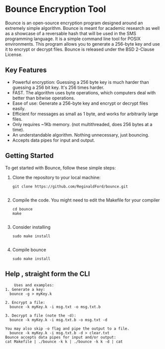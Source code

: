 # Bounce Encryption Tool

Bounce is an open-source encryption program designed around an extremely simple algorithm. Bounce is meant for academic research as well as a showcase of a reversable hash that will be used in the SMS programming language. It is a simple command line tool for POSIX environments. This program allows you to generate a 256-byte key and use it to encrypt or decrypt files. Bounce is released under the BSD 2-Clause License.

## Key Features

- Powerful encryption: Guessing a 256 byte key is much harder than guessing a 256 bit key. It's 256 times
  harder.
- FAST. The algorithm uses byte operations, which computers deal with better than bitwise operations.
- Ease of use: Generate a 256-byte key and encrypt or decrypt files easily.
- Efficient for messages as small as 1 byte, and works for arbitrarily large files.
- Only requires ~1Kb memory. (not multithreaded, does 256 bytes at a time).
- An understandable algorithm. Nothing unnecessary, just bouncing.
- Accepts data pipes for input and output.

## Getting Started

To get started with Bounce, follow these simple steps:

1. Clone the repository to your local machine:
   ```shell
   git clone https://github.com/ReginaldFord/bounce.git
  
2. Compile the code. You might need to edit the Makefile for your compiler
   ```shell
   cd bounce
   make
  
3. Consider installing
   ```shell
   sudo make install
  
4. Compile bounce
   ```shell
   sudo make install

## Help , straight form the CLI

```shell
    Uses and examples:
1. Generate a key:
  bounce -g > myKey.k

2. Encrypt a file:
  bounce -k myKey.k -i msg.txt -o msg.txt.b

3. Decrypt a file (note the -d):
  bounce -k myKey.k -i msg.txt.b -o msg.txt -d

You may also skip -o flag and pipe the output to a file.
  bounce -k myKey.k -i msg.txt.b -d > clear.txt
Bounce accepts data pipes for input and/or output:
cat Makefile | ./bounce -k k | ./bounce -k k -d | cat

    




